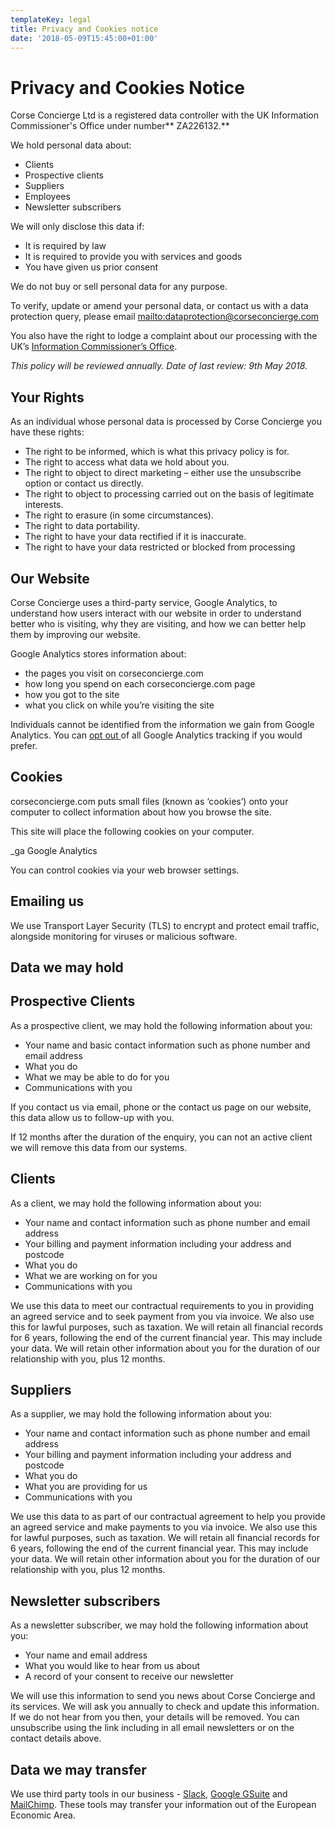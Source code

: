 ```yaml
---
templateKey: legal
title: Privacy and Cookies notice
date: '2018-05-09T15:45:00+01:00'
---
```

# Privacy and Cookies Notice

Corse Concierge Ltd is a registered data controller with the UK Information Commissioner's Office under number** ZA226132.**

We hold personal data about:

* Clients
* Prospective clients
* Suppliers
* Employees
* Newsletter subscribers

We will only disclose this data if:

* It is required by law
* It is required to provide you with services and goods
* You have given us prior consent

We do not buy or sell personal data for any purpose.

To verify, update or amend your personal data, or contact us with a data protection query, please email <mailto:dataprotection@corseconcierge.com>

You also have the right to lodge a complaint about our processing with the UK’s [Information Commissioner’s Office](https://ico.org.uk/).

_This policy will be reviewed annually. Date of last review: 9th May 2018._

## Your Rights

As an individual whose personal data is processed by Corse Concierge you have these rights:

* The right to be informed, which is what this privacy policy is for.
* The right to access what data we hold about you.
* The right to object to direct marketing – either use the unsubscribe option or contact us directly.
* The right to object to processing carried out on the basis of legitimate interests.
* The right to erasure (in some circumstances).
* The right to data portability.
* The right to have your data rectified if it is inaccurate.
* The right to have your data restricted or blocked from processing

## Our Website

Corse Concierge uses a third-party service, Google Analytics, to understand how users interact with our website in order to understand better who is visiting, why they are visiting, and how we can better help them by improving our website. 

Google Analytics stores information about:

* the pages you visit on corseconcierge.com
* how long you spend on each corseconcierge.com page
* how you got to the site
* what you click on while you’re visiting the site

Individuals cannot be identified from the information we gain from Google Analytics. You can [opt out ](http://tools.google.com/dlpage/gaoptout)of all Google Analytics tracking if you would prefer. 

## Cookies

corseconcierge.com puts small files (known as ‘cookies’) onto your computer to collect information about how you browse the site.

This site will place the following cookies on your computer.

_ga      Google Analytics

You can control cookies via your web browser settings. 

## Emailing us

We use Transport Layer Security (TLS) to encrypt and protect email traffic, alongside monitoring for viruses or malicious software.

## Data we may hold

## Prospective Clients

As a prospective client, we may hold the following information about you:

* Your name and basic contact information such as phone number and email address
* What you do
* What we may be able to do for you
* Communications with you

If you contact us via email, phone or the contact us page on our website, this data allow us to follow-up with you.

If 12 months after the duration of the enquiry, you can not an active client we will remove this data from our systems.

## Clients

As a client, we may hold the following information about you:

* Your name and contact information such as phone number and email address
* Your billing and payment information including your address and postcode
* What you do
* What we are working on for you
* Communications with you

We use this data to meet our contractual requirements to you in providing an agreed service and to seek payment from you via invoice. We also use this for lawful purposes, such as taxation.  We will retain all financial records for 6 years, following the end of the current financial year. This may include your data. We will retain other information about you for the duration of our relationship with you, plus 12 months. 

## Suppliers

As a supplier, we may hold the following information about you:

* Your name and contact information such as phone number and email address
* Your billing and payment information including your address and postcode
* What you do
* What you are providing for us
* Communications with you

We use this data to as part of our contractual agreement to help you provide an agreed service and make payments to you via invoice. We also use this for lawful purposes, such as taxation.  We will retain all financial records for 6 years, following the end of the current financial year. This may include your data. We will retain other information about you for the duration of our relationship with you, plus 12 months. 

## Newsletter subscribers

As a newsletter subscriber, we may hold the following information about you:

* Your name and email address
* What you would like to hear from us about
* A record of your consent to receive our newsletter

We will use this information to send you news about Corse Concierge and its services. We will ask you annually to check and update this information. If we do not hear from you then, your details will be removed. You can unsubscribe using the link including in all email newsletters or on the contact details above.

## Data we may transfer

We use third party tools in our business -  [Slack](https://slack.com/privacy-policy), [Google GSuite](https://gsuite.google.co.uk/intl/en_uk/security/) and [MailChimp](https://mailchimp.com/legal/privacy/). These tools may transfer your information out of the European Economic Area.
